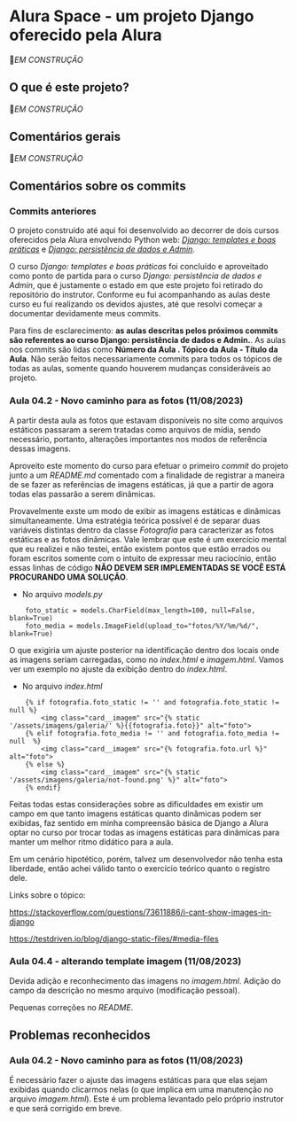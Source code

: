 # **Alura Space - um projeto Django oferecido pela Alura**

🔨*EM CONSTRUÇÃO*

## **O que é este projeto?**

🔨*EM CONSTRUÇÃO*

## **Comentários gerais**

🔨*EM CONSTRUÇÃO*

## **Comentários sobre os commits**

### Commits anteriores

O projeto construído até aqui foi desenvolvido ao decorrer de dois cursos oferecidos pela Alura envolvendo Python web: [*Django: templates e boas práticas*](https://cursos.alura.com.br/course/django-templates-boas-praticas) e [*Django: persistência de dados e Admin*](https://cursos.alura.com.br/course/django-persistencia-dados-admin).

O curso *Django: templates e boas práticas* foi concluído e aproveitado como ponto de partida para o curso *Django: persistência de dados e Admin*, que é justamente o estado em que este projeto foi retirado do repositório do instrutor. Conforme eu fui acompanhando as aulas deste curso eu fui realizando os devidos ajustes, até que resolvi começar a documentar devidamente meus commits.

Para fins de esclarecimento: **as aulas descritas pelos próximos commits são referentes ao curso Django: persistência de dados e Admin.**. As aulas nos commits são lidas como **Número da Aula . Tópico da Aula - Título da Aula**. Não serão feitos necessariamente commits para todos os tópicos de todas as aulas, somente quando houverem mudanças consideráveis ao projeto.

### Aula 04.2 - Novo caminho para as fotos (11/08/2023)

A partir desta aula as fotos que estavam disponíveis no site como arquivos estáticos passaram a serem tratadas como arquivos de mídia, sendo necessário, portanto, alterações importantes nos modos de referência dessas imagens. 

Aproveito este momento do curso para efetuar o primeiro *commit* do projeto junto a um *README.md* comentado com a finalidade de registrar a maneira de se fazer as referências de imagens estáticas, já que a partir de agora todas elas passarão a serem dinâmicas.

Provavelmente exste um modo de exibir as imagens estáticas e dinâmicas simultaneamente. Uma estratégia teórica possível é de separar duas variáveis distintas dentro da classe *Fotografia* para caracterizar as fotos estáticas e as fotos dinâmicas. Vale lembrar que este é um exercício mental que eu realizei e não testei, então existem pontos que estão errados ou foram escritos somente com o intuito de expressar meu raciocínio, então essas linhas de código **NÃO DEVEM SER IMPLEMENTADAS SE VOCÊ ESTÁ PROCURANDO UMA SOLUÇÃO**.

* No arquivo *models.py*

```
    foto_static = models.CharField(max_length=100, null=False, blank=True)
    foto_media = models.ImageField(upload_to="fotos/%Y/%m/%d/", blank=True)
```

O que exigiria um ajuste posterior na identificação dentro dos locais onde as imagens seriam carregadas, como no *index.html* e *imagem.html*. Vamos ver um exemplo no ajuste da exibição dentro do *index.html*.

* No arquivo *index.html*

```
    {% if fotografia.foto_static != '' and fotografia.foto_static != null %}
        <img class="card__imagem" src="{% static '/assets/imagens/galeria/' %}{{fotografia.foto}}" alt="foto"> 
    {% elif fotografia.foto_media != '' and fotografia.foto_media != null  %}
        <img class="card__imagem" src="{% fotografia.foto.url %}" alt="foto">
    {% else %}
        <img class="card__imagem" src="{% static '/assets/imagens/galeria/not-found.png' %}" alt="foto">
    {% endif}
```

Feitas todas estas considerações sobre as dificuldades em existir um campo em que tanto imagens estáticas quanto dinâmicas podem ser exibidas, faz sentido em minha compreensão básica de Django a Alura optar no curso por trocar todas as imagens estáticas para dinâmicas para manter um melhor ritmo didático para a aula.

Em um cenário hipotético, porém, talvez um desenvolvedor não tenha esta liberdade, então achei válido tanto o exercício teórico quanto o registro dele.

Links sobre o tópico:

https://stackoverflow.com/questions/73611886/i-cant-show-images-in-django

https://testdriven.io/blog/django-static-files/#media-files

### Aula 04.4 - alterando template imagem (11/08/2023)

Devida adição e reconhecimento das imagens no *imagem.html*. Adição do campo da descrição no mesmo arquivo (modificação pessoal).

Pequenas correções no *README*.

## **Problemas reconhecidos**

### Aula 04.2 - Novo caminho para as fotos (11/08/2023)

É necessário fazer o ajuste das imagens estáticas para que elas sejam exibidas quando clicarmos nelas (o que implica em uma manutenção no arquivo *imagem.html*). Este é um problema levantado pelo próprio instrutor e que será corrigido em breve.
